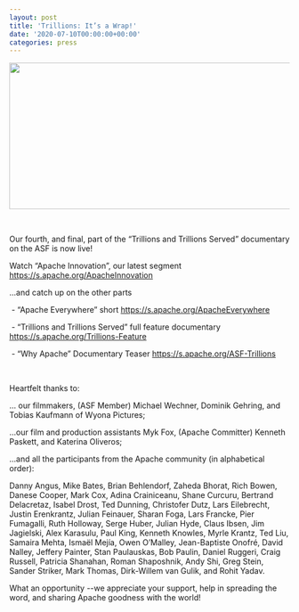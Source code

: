 ```yaml
---
layout: post
title: 'Trillions: It’s a Wrap!'
date: '2020-07-10T00:00:00+00:00'
categories: press
---
```

<p dir="ltr" style="line-height:1.38;margin-top:0pt;margin-bottom:0pt;"><img src="https://lh5.googleusercontent.com/LOGDwVgQJ-Bt36tinOpFzBGoMRyuqxHwvwRnX68fc8T194ZAVD43eqXqrtGWt5C_jD_osBwIypjtttLYJwkmvEN-T1UzUXvPBcB3RPUFV-MxflBfHUfDP5C0SkGEbi_NLvLeycpn" width="624" height="263" style="background-color: transparent; font-family: Arial; font-size: 11pt; white-space: pre-wrap; margin-left: 0px; margin-top: 0px;"></p><p><br></p><p>Our fourth, and final, part of the “Trillions and Trillions Served” documentary on the ASF is now live!<br></p><p>Watch “Apache Innovation”, our latest segment <a href="https://s.apache.org/ApacheInnovation" target="_blank">https://s.apache.org/ApacheInnovation</a></p><p>...and catch up on the other parts</p><p>&nbsp;- “Apache Everywhere” short <a href="https://s.apache.org/ApacheEverywhere" target="_blank">https://s.apache.org/ApacheEverywhere</a>&nbsp;&nbsp;</p><p>&nbsp;- “Trillions and Trillions Served” full feature documentary <a href="https://s.apache.org/Trillions-Feature" target="_blank">https://s.apache.org/Trillions-Feature</a>&nbsp;&nbsp;</p><p>&nbsp;- “Why Apache” Documentary Teaser <a href="https://s.apache.org/ASF-Trillions" target="_blank">https://s.apache.org/ASF-Trillions</a>&nbsp;&nbsp;</p><p><br></p><p>Heartfelt thanks to:</p><p>... our filmmakers, (ASF Member) Michael Wechner, Dominik Gehring, and Tobias Kaufmann of Wyona Pictures;</p><p>...our film and production assistants Myk Fox, (Apache Committer) Kenneth Paskett, and Katerina Oliveros;</p><p>...and all the participants from the Apache community (in alphabetical order):</p><p>Danny Angus, Mike Bates, Brian Behlendorf, Zaheda Bhorat, Rich Bowen, Danese Cooper, Mark Cox, Adina Crainiceanu, Shane Curcuru, Bertrand Delacretaz, Isabel Drost, Ted Dunning, Christofer Dutz, Lars Eilebrecht, Justin Erenkrantz, Julian Feinauer, Sharan Foga, Lars Francke, Pier Fumagalli, Ruth Holloway, Serge Huber, Julian Hyde, Claus Ibsen, Jim Jagielski, Alex Karasulu, Paul King, Kenneth Knowles, Myrle Krantz, Ted Liu, Samaira Mehta, Ismaël Mejía, Owen O’Malley, Jean-Baptiste Onofré, David Nalley, Jeffery Painter, Stan Paulauskas, Bob Paulin, Daniel Ruggeri, Craig Russell, Patricia Shanahan, Roman Shaposhnik, Andy Shi, Greg Stein, Sander Striker, Mark Thomas, Dirk-Willem van Gulik, and Rohit Yadav.</p><p>What an opportunity --we appreciate your support, help in spreading the word, and sharing Apache goodness with the world!</p>
